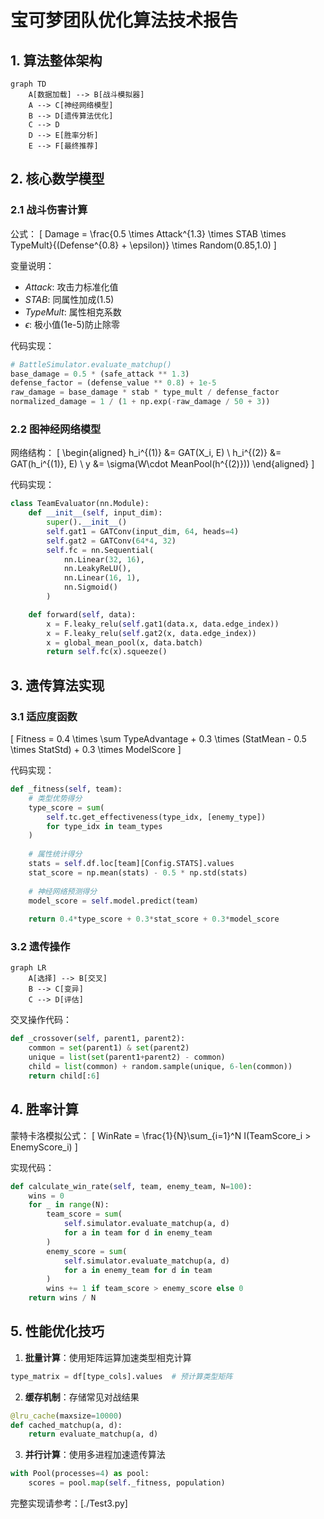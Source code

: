 # 宝可梦团队优化算法技术报告

## 1. 算法整体架构
```mermaid
graph TD
    A[数据加载] --> B[战斗模拟器]
    A --> C[神经网络模型]
    B --> D[遗传算法优化]
    C --> D
    D --> E[胜率分析]
    E --> F[最终推荐]
```

## 2. 核心数学模型

### 2.1 战斗伤害计算
公式：
\[
Damage = \frac{0.5 \times Attack^{1.3} \times STAB \times TypeMult}{(Defense^{0.8} + \epsilon)} \times Random(0.85,1.0)
\]

变量说明：
- $Attack$: 攻击力标准化值
- $STAB$: 同属性加成(1.5)
- $TypeMult$: 属性相克系数
- $\epsilon$: 极小值(1e-5)防止除零

代码实现：
```python
# BattleSimulator.evaluate_matchup()
base_damage = 0.5 * (safe_attack ** 1.3)
defense_factor = (defense_value ** 0.8) + 1e-5
raw_damage = base_damage * stab * type_mult / defense_factor
normalized_damage = 1 / (1 + np.exp(-raw_damage / 50 + 3))
```

### 2.2 图神经网络模型
网络结构：
\[
\begin{aligned}
h_i^{(1)} &= GAT(X_i, E) \\
h_i^{(2)} &= GAT(h_i^{(1)}, E) \\
y &= \sigma(W\cdot MeanPool(h^{(2)}))
\end{aligned}
\]

代码实现：
```python
class TeamEvaluator(nn.Module):
    def __init__(self, input_dim):
        super().__init__()
        self.gat1 = GATConv(input_dim, 64, heads=4)
        self.gat2 = GATConv(64*4, 32)
        self.fc = nn.Sequential(
            nn.Linear(32, 16),
            nn.LeakyReLU(),
            nn.Linear(16, 1),
            nn.Sigmoid()
        )

    def forward(self, data):
        x = F.leaky_relu(self.gat1(data.x, data.edge_index))
        x = F.leaky_relu(self.gat2(x, data.edge_index))
        x = global_mean_pool(x, data.batch)
        return self.fc(x).squeeze()
```

## 3. 遗传算法实现

### 3.1 适应度函数
\[
Fitness = 0.4 \times \sum TypeAdvantage + 0.3 \times (StatMean - 0.5 \times StatStd) + 0.3 \times ModelScore
\]

代码实现：
```python
def _fitness(self, team):
    # 类型优势得分
    type_score = sum(
        self.tc.get_effectiveness(type_idx, [enemy_type])
        for type_idx in team_types
    )
    
    # 属性统计得分
    stats = self.df.loc[team][Config.STATS].values
    stat_score = np.mean(stats) - 0.5 * np.std(stats)
    
    # 神经网络预测得分
    model_score = self.model.predict(team)
    
    return 0.4*type_score + 0.3*stat_score + 0.3*model_score
```

### 3.2 遗传操作
```mermaid
graph LR
    A[选择] --> B[交叉]
    B --> C[变异]
    C --> D[评估]
```

交叉操作代码：
```python
def _crossover(self, parent1, parent2):
    common = set(parent1) & set(parent2)
    unique = list(set(parent1+parent2) - common)
    child = list(common) + random.sample(unique, 6-len(common))
    return child[:6]
```

## 4. 胜率计算

蒙特卡洛模拟公式：
\[
WinRate = \frac{1}{N}\sum_{i=1}^N I(TeamScore_i > EnemyScore_i)
\]

实现代码：
```python
def calculate_win_rate(self, team, enemy_team, N=100):
    wins = 0
    for _ in range(N):
        team_score = sum(
            self.simulator.evaluate_matchup(a, d)
            for a in team for d in enemy_team
        )
        enemy_score = sum(
            self.simulator.evaluate_matchup(a, d)
            for a in enemy_team for d in team
        )
        wins += 1 if team_score > enemy_score else 0
    return wins / N
```

## 5. 性能优化技巧

1. **批量计算**：使用矩阵运算加速类型相克计算
```python
type_matrix = df[type_cols].values  # 预计算类型矩阵
```

2. **缓存机制**：存储常见对战结果
```python
@lru_cache(maxsize=10000)
def cached_matchup(a, d):
    return evaluate_matchup(a, d)
```

3. **并行计算**：使用多进程加速遗传算法
```python
with Pool(processes=4) as pool:
    scores = pool.map(self._fitness, population)
```

完整实现请参考：[./Test3.py]

